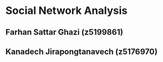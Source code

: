 # **Social Network Analysis**

## Farhan Sattar Ghazi (z5199861)
## Kanadech Jirapongtanavech (z5176970)
